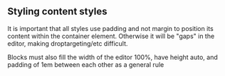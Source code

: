 ## Styling content styles

It is important that all styles use padding
and not margin to position its content within the container element.
Otherwise it will be "gaps" in the editor, making droptargeting/etc difficult.

Blocks must also fill the width of the editor 100%, have height auto,
and padding of 1em between each other as a general rule
